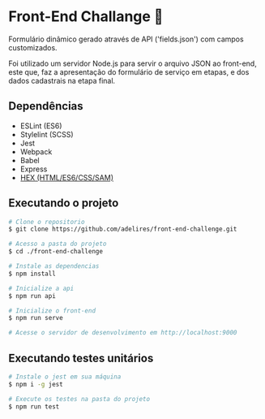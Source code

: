# Front-End Challange  :haircut:

Formulário dinâmico gerado através de API ('fields.json') com campos customizados.

Foi utilizado um servidor Node.js para servir o arquivo JSON ao front-end, este que, faz a apresentação do formulário de serviço em etapas, e dos dados cadastrais na etapa final.

## Dependências
- ESLint (ES6)
- Stylelint (SCSS)
- Jest
- Webpack
- Babel
- Express
- [HEX (HTML/ES6/CSS/SAM)](https://medium.com/@metapgmr/hex-a-no-framework-approach-to-building-modern-web-apps-e43f74190b9c)

## Executando o projeto

```sh
# Clone o repositorio
$ git clone https://github.com/adelires/front-end-challenge.git

# Acesso a pasta do projeto
$ cd ./front-end-challenge

# Instale as dependencias
$ npm install

# Inicialize a api
$ npm run api

# Inicialize o front-end
$ npm run serve

# Acesse o servidor de desenvolvimento em http://localhost:9000
```

## Executando testes unitários

```sh
# Instale o jest em sua máquina
$ npm i -g jest

# Execute os testes na pasta do projeto
$ npm run test
```
